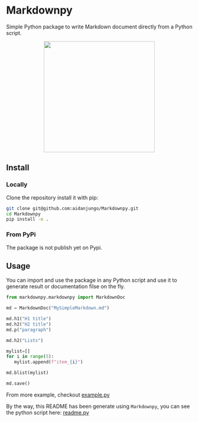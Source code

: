 # Markdownpy

Simple Python package to write Markdown document directly from a Python script.

<div align=center><img src="logo/markdownpy_logo.png" alt="" height=300/></div>

## Install

### Locally

Clone the repository install it with pip:

```bash
git clone git@github.com:aidanjungo/Markdownpy.git
cd Markdownpy
pip install -e .
```

### From PyPi

The package is not publish yet on Pypi.

## Usage

You can import and use the package in any Python script and use it to generate result or documentation filse on the fly.

```python
from markdownpy.markdownpy import MarkdownDoc

md = MarkdownDoc("MySimpleMarkdown.md")

md.h1("H1 title")
md.h2("H2 title")
md.p("paragraph")

md.h2("Lists")

mylist=[]
for i in range(5):
   mylist.append(f"item_{i}") 

md.blist(mylist)

md.save()
```

From more example, checkout [example.py](examples/example.py)

By the way, this README has been generate using `Markdownpy`, you can see the python script here: [readme.py](examples/readme.py)
